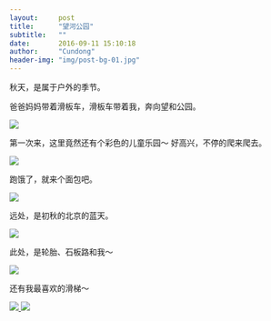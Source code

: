 ```yaml
---
layout:     post
title:      "望河公园"
subtitle:   ""
date:       2016-09-11 15:10:18
author:     "Cundong"
header-img: "img/post-bg-01.jpg"
---
```

<p>
	秋天，是属于户外的季节。
</p>

<p>
	爸爸妈妈带着滑板车，滑板车带着我，奔向望和公园。
</p>
<a href="#">
    <img src="{{ site.baseurl }}/img/map_83.jpg">
</a>

<p>
	第一次来，这里竟然还有个彩色的儿童乐园～ 好高兴，不停的爬来爬去。
</p>
<a href="#">
    <img src="{{ site.baseurl }}/img/map_84.jpg">
</a>

<p>
	跑饿了，就来个面包吧。
</p>
<a href="#">
    <img src="{{ site.baseurl }}/img/map_85.jpg">
</a>

<p>
	远处，是初秋的北京的蓝天。
</p>
<a href="#">
    <img src="{{ site.baseurl }}/img/map_86.jpg">
</a>

<p>
	此处，是轮胎、石板路和我～
</p>
<a href="#">
    <img src="{{ site.baseurl }}/img/map_87.jpg">
</a>

<p>
	还有我最喜欢的滑梯～
</p>
<a href="#">
    <img src="{{ site.baseurl }}/img/map_88.jpg">
</a>

<a href="#">
    <img src="{{ site.baseurl }}/img/map_89.jpg">
</a>